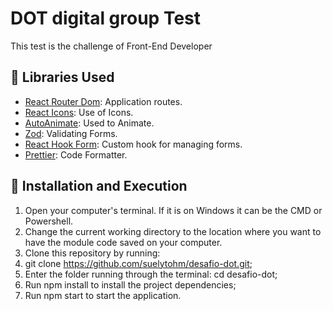 # DOT digital group Test

This test is the challenge of Front-End Developer

## 📖 Libraries Used

- [React Router Dom](https://www.npmjs.com/package/react-router-dom): Application routes.
- [React Icons](https://react-icons.github.io/react-icons/): Use of Icons.
- [AutoAnimate](https://auto-animate.formkit.com/): Used to Animate.
- [Zod](https://www.npmjs.com/package/zod): Validating Forms.
- [React Hook Form](https://www.npmjs.com/package/@hookform/resolvers): Custom hook for managing forms.
- [Prettier](https://www.npmjs.com/package/prettier): Code Formatter.

## 🚀 Installation and Execution

1. Open your computer's terminal. If it is on Windows it can be the CMD or Powershell.
2. Change the current working directory to the location where you want to have the module code saved on your computer.
3. Clone this repository by running:
4. git clone https://github.com/suelytohm/desafio-dot.git;
5. Enter the folder running through the terminal: cd desafio-dot;
6. Run npm install to install the project dependencies;
7. Run npm start to start the application.
